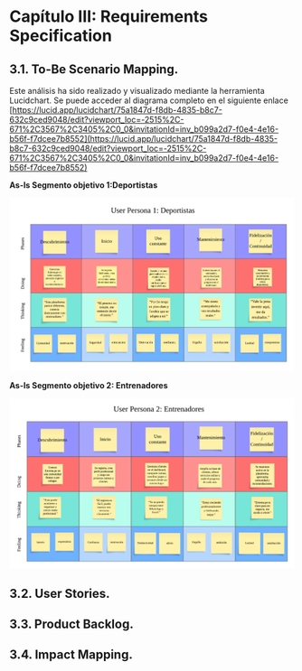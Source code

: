 # Capítulo III: Requirements Specification
## 3.1. To-Be Scenario Mapping.

Este análisis ha sido realizado y visualizado mediante la herramienta Lucidchart. Se puede acceder al diagrama completo en el siguiente enlace
[https://lucid.app/lucidchart/75a1847d-f8db-4835-b8c7-632c9ced9048/edit?viewport_loc=-2515%2C-671%2C3567%2C3405%2C0_0&invitationId=inv_b099a2d7-f0e4-4e16-b56f-f7dcee7b8552](https://lucid.app/lucidchart/75a1847d-f8db-4835-b8c7-632c9ced9048/edit?viewport_loc=-2515%2C-671%2C3567%2C3405%2C0_0&invitationId=inv_b099a2d7-f0e4-4e16-b56f-f7dcee7b8552)

**As-Is Segmento objetivo 1:Deportistas**

  <img src="/assets/Entrena.pe.png" >

**As-Is Segmento objetivo 2: Entrenadores**

<img src="/assets/Entrena.pe (1).png" >

## 3.2. User Stories.
## 3.3. Product Backlog.
## 3.4. Impact Mapping.
